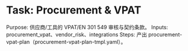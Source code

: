 # Task: Procurement & VPAT

Purpose: 供应商/工具的 VPAT/EN 301 549 审核与契约条款。
Inputs: procurement_vpat、vendor_risk、integrations
Steps: 产出 procurement-vpat-plan（procurement-vpat-plan-tmpl.yaml）。
